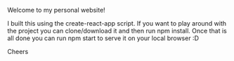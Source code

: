 Welcome to my personal website!

I built this using the create-react-app script.
If you want to play around with the project you can clone/download it and then run npm install. Once that is all done you can run npm start to serve it on your local browser :D

Cheers